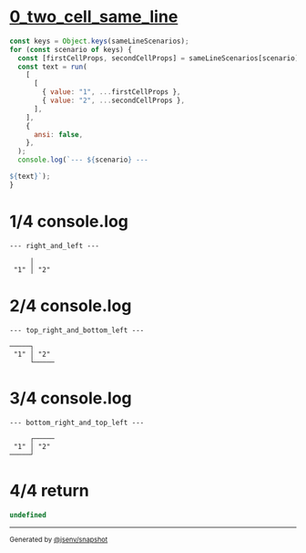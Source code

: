 # [0_two_cell_same_line](../../table_two_cell.test.mjs#L39)

```js
const keys = Object.keys(sameLineScenarios);
for (const scenario of keys) {
  const [firstCellProps, secondCellProps] = sameLineScenarios[scenario];
  const text = run(
    [
      [
        { value: "1", ...firstCellProps },
        { value: "2", ...secondCellProps },
      ],
    ],
    {
      ansi: false,
    },
  );
  console.log(`--- ${scenario} ---

${text}`);
}
```

# 1/4 console.log

```console
--- right_and_left ---

     │     
 "1" │ "2" 
```

# 2/4 console.log

```console
--- top_right_and_bottom_left ---

─────┐     
 "1" │ "2" 
     └─────
```

# 3/4 console.log

```console
--- bottom_right_and_top_left ---

     ┌─────
 "1" │ "2" 
─────┘     
```

# 4/4 return

```js
undefined
```

---

<sub>
  Generated by <a href="https://github.com/jsenv/core/tree/main/packages/independent/snapshot">@jsenv/snapshot</a>
</sub>
